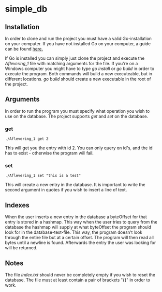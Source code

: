 # simple_db

## Installation 
In order to clone and run the project you must have a valid Go-installation on your computer. If you have not installed Go on your computer, a guide can be found [here.](https://golang.org/doc/install)

If Go is installed you can simply just clone the project and execute the *Aflevering_1* file with matching arguments for the file. 
If you're on a Windows computer you might have to type *go install* or *go build* in order to execute the program. Both commands will build a new executeable, but in different locations. *go build* should create a new executable in the root of the project. 

## Arguments
In order to run the program you must specify what operation you wish to use on the database. The project supports *get* and *set* on the database.
### get
```
./Aflevering_1 get 2
```
This will get you the entry with id 2. You can only query on id's, and the id has to exist - otherwise the program will fail. 
### set
```
./Aflevering_1 set "this is a test"
```
This will create a new entry in the database. It is important to write the second argument in quotes if you wish to insert a line of text.

## Indexes
When the user inserts a new entry in the database a byteOffset for that entry is stored in a hashmap. This way when the user tries to query from the database the hashmap will supply at what byteOffset the program should look for in the database-text-file. This way, the program doesn't look through the entire file but at a certain offset. The program will then read all bytes until a newline is found. Afterwards the entry the user was looking for will be returned. 

## Notes
The file *index.txt* should never be completely empty if you wish to reset the database. The file must at least contain a pair of brackets "{}" in order to work. 
